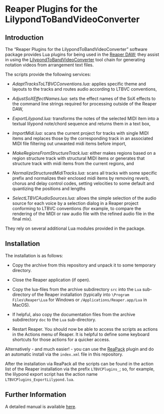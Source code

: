 # Reaper Plugins for the LilypondToBandVideoConverter

## Introduction

The “Reaper Plugins for the LilypondToBandVideoConverter” software
package provides Lua plugins for being used in the [Reaper
DAW][reference:reaper]; they assist in using the
[LilypondToBandVideoConverter][reference:ltbvc]
tool chain for generating notation videos from arrangement text files.

The scripts provide the following services:

  - *AdaptTracksToLTBVCConventions.lua:* applies specific theme and
    layouts to the tracks and routes audio according to LTBVC
    conventions,
  
  - *AdjustSoXEffectNames.lua:* sets the effect names of the SoX
    effects to the command line strings required for processing
    outside of the Reaper DAW,
  
  - *ExportLilypond.lua:* transforms the notes of the selected MIDI
    item into a textual lilypond note/chord sequence and returns them
    in a text box,

  - *ImportMidi.lua:* scans the current project for tracks with single
    MIDI items and replaces those by the corresponding track in an
    associated MIDI file filtering out unwanted midi items before
    import,

  - *MakeRegionsFromStructureTrack.lua:* either makes regions based on
    a region structure track with structural MIDI items or generates
    that structure track with midi items from the current regions, and

  - *NormalizeStructuredMidiTracks.lua:* scans all tracks with some
    specific prefix and normalizes their enclosed midi items by
    removing reverb, chorus and delay control codes, setting
    velocities to some default and quantizing the positions and
    lengths

  - *SelectLTBVCAudioSources.lua:* allows the simple selection of the
    audio source for each voice by a selection dialog in a Reaper
    project conforming to LTBVC conventions (for example, to compare
    the rendering of the MIDI or raw audio file with the refined audio
    file in the final mix).
         
They rely on several additional Lua modules provided in the package.

## Installation

The installation is as follows:

  - Copy the archive from this repository and unpack it to some
    temporary directory.
  
  - Close the Reaper application (if open).

  - Copy the lua-files from the archive subdirectory `src` into the
    `Lua` sub-directory of the Reaper installation (typically into
    `\Program Files\Reaper\Lua` for Windows or
    `/Applications/Reaper.app/Lua` in MacOS).

  - If helpful, also copy the documentation files from the
    archive subdirectory `doc` to the `Lua` sub-directory.

  - Restart Reaper.  You should now be able to access the
    scripts as actions in the Actions menu of Reaper.
    It is helpful to define some keyboard shortcuts for
    those actions for a quicker access.

Alternatively -&nbsp;and much easier!&nbsp;- you can use the
[ReaPack][reference:reapack] plugin and do an automatic install via
the `index.xml` file in this repository.

After the installation via ReaPack all the scripts can be found in the
action list of the Reaper installation via the prefix `LTBVCPlugins_`;
so, for example, the lilypond export script has the action name
`LTBVCPlugins_ExportLilypond.lua`.

## Further Information

A detailed manual is available [here][reference:manual].

[reference:ltbvc]:   https://github.com/prof-spock/LilypondToBandVideoConverter
[reference:manual]:  https://github.com/prof-spock/Reaper-LTBVC-Plugins/raw/master/Reaper-LTBVC-Scripts.pdf
[reference:reapack]: https://reapack.com/
[reference:reaper]:  https://reaper.fm/
